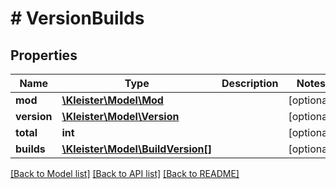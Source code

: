 # # VersionBuilds

## Properties

Name | Type | Description | Notes
------------ | ------------- | ------------- | -------------
**mod** | [**\Kleister\Model\Mod**](Mod.md) |  | [optional]
**version** | [**\Kleister\Model\Version**](Version.md) |  | [optional]
**total** | **int** |  | [optional]
**builds** | [**\Kleister\Model\BuildVersion[]**](BuildVersion.md) |  | [optional]

[[Back to Model list]](../../README.md#models) [[Back to API list]](../../README.md#endpoints) [[Back to README]](../../README.md)
